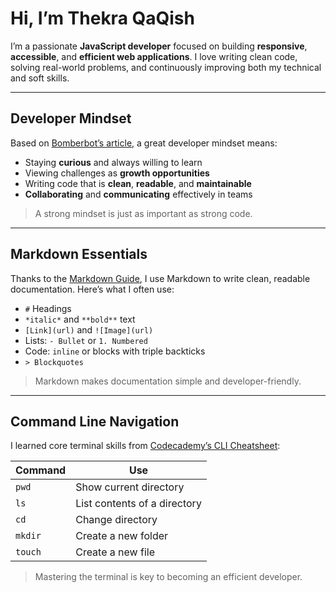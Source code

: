 #  Hi, I’m Thekra QaQish

I’m a passionate **JavaScript developer** focused on building **responsive**, **accessible**, and **efficient web applications**. I love writing clean code, solving real-world problems, and continuously improving both my technical and soft skills.

---

## Developer Mindset

Based on [Bomberbot’s article](https://www.bomberbot.com/software-development/learn-the-fundamentals-of-a-good-developer-mindset-in-15-minutes/), a great developer mindset means:

- Staying **curious** and always willing to learn
- Viewing challenges as **growth opportunities**
- Writing code that is **clean**, **readable**, and **maintainable**
- **Collaborating** and **communicating** effectively in teams

>  A strong mindset is just as important as strong code.

---

##  Markdown Essentials

Thanks to the [Markdown Guide](https://www.markdownguide.org/basic-syntax/), I use Markdown to write clean, readable documentation. Here’s what I often use:

- `#` Headings
- `*italic*` and `**bold**` text
- `[Link](url)` and `![Image](url)`
- Lists: `- Bullet` or `1. Numbered`
- Code: `inline` or blocks with triple backticks
- `> Blockquotes`

>  Markdown makes documentation simple and developer-friendly.

---

##  Command Line Navigation

I learned core terminal skills from [Codecademy’s CLI Cheatsheet](https://www.codecademy.com/learn/learn-the-command-line/modules/learn-the-command-line-navigation/cheatsheet):

| Command  | Use                                |
|----------|------------------------------------|
| `pwd`    | Show current directory             |
| `ls`     | List contents of a directory       |
| `cd`     | Change directory                   |
| `mkdir`  | Create a new folder                |
| `touch`  | Create a new file                  |

>  Mastering the terminal is key to becoming an efficient developer.

